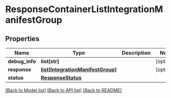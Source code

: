 # ResponseContainerListIntegrationManifestGroup

## Properties
Name | Type | Description | Notes
------------ | ------------- | ------------- | -------------
**debug_info** | **list[str]** |  | [optional] 
**response** | [**list[IntegrationManifestGroup]**](IntegrationManifestGroup.md) |  | [optional] 
**status** | [**ResponseStatus**](ResponseStatus.md) |  | 

[[Back to Model list]](../README.md#documentation-for-models) [[Back to API list]](../README.md#documentation-for-api-endpoints) [[Back to README]](../README.md)


